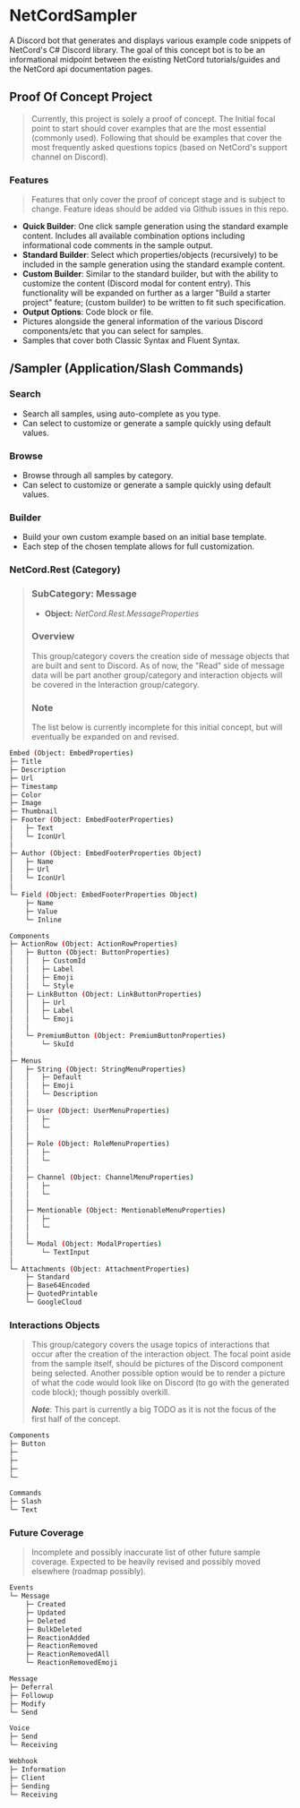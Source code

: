 # NetCordSampler
A Discord bot that generates and displays various example code snippets of NetCord's C# Discord library. The goal of this concept bot is to be an informational midpoint between the existing NetCord tutorials/guides and the NetCord api documentation pages. 

## Proof Of Concept Project
> Currently, this project is solely a proof of concept. The Initial focal point to start should cover examples that are the most essential (commonly used). Following that should be examples that cover the most frequently asked questions topics (based on NetCord's support channel on Discord).

### Features
> Features that only cover the proof of concept stage and is subject to change. Feature ideas should be added via Github issues in this repo.
- **Quick Builder**: One click sample generation using the standard example content. Includes all available combination options including informational code comments in the sample output.
- **Standard Builder**: Select which properties/objects (recursively) to be included in the sample generation using the standard example content.
- **Custom Builder**: Similar to the standard builder, but with the ability to customize the content (Discord modal for content entry). This functionality will be expanded on further as a larger "Build a starter project" feature; (custom builder) to be written to fit such specification.
- **Output Options**: Code block or file.
- Pictures alongside the general information of the various Discord components/etc that you can select for samples.
- Samples that cover both Classic Syntax and Fluent Syntax.

## /Sampler (Application/Slash Commands)
### Search
- Search all samples, using auto-complete as you type.
- Can select to customize or generate a sample quickly using default values.
### Browse
- Browse through all samples by category.
- Can select to customize or generate a sample quickly using default values.
### Builder
- Build your own custom example based on an initial base template.
- Each step of the chosen template allows for full customization.

### NetCord.Rest (Category)
> ### **SubCategory:** Message
> - **Object:** *NetCord.Rest.MessageProperties*
> ### **Overview**
> This group/category covers the creation side of message objects that are built and sent to Discord. As of now, the "Read" side of message data will be part another group/category and interaction objects will be covered in the Interaction group/category.  
> ### **Note**
> The list below is currently incomplete for this initial concept, but will eventually be expanded on and revised.
```Bash
Embed (Object: EmbedProperties)
├─ Title
├─ Description
├─ Url
├─ Timestamp
├─ Color
├─ Image
├─ Thumbnail
├─ Footer (Object: EmbedFooterProperties)
│	├─ Text
│	└─ IconUrl
│
├─ Author (Object: EmbedFooterProperties Object)
│	├─ Name
│	├─ Url
│	└─ IconUrl
│
└─ Field (Object: EmbedFooterProperties Object)
    ├─ Name
    ├─ Value
    └─ Inline

Components
├─ ActionRow (Object: ActionRowProperties)
│	├─ Button (Object: ButtonProperties)
│	│	├─ CustomId
│	│	├─ Label
│	│	├─ Emoji
│	│	└─ Style
│	├─ LinkButton (Object: LinkButtonProperties)
│	│	├─ Url
│	│	├─ Label
│	│	└─ Emoji
│	│
│	└─ PremiumButton (Object: PremiumButtonProperties)
│		└─ SkuId
│
├─ Menus
│	├─ String (Object: StringMenuProperties)
│	│	├─ Default
│	│	├─ Emoji
│	│	└─ Description
│	│
│	├─ User (Object: UserMenuProperties)
│	│	├─ 
│	│	└─ 
│	│
│	├─ Role (Object: RoleMenuProperties)
│	│	├─ 
│	│	└─ 
│	│
│	├─ Channel (Object: ChannelMenuProperties)
│	│	├─ 
│	│	└─ 
│	│
│	├─ Mentionable (Object: MentionableMenuProperties)
│	│	├─ 
│	│	└─ 
│	│
│	└─ Modal (Object: ModalProperties)
│		└─ TextInput
│
└─ Attachments (Object: AttachmentProperties)
    ├─ Standard
    ├─ Base64Encoded
    ├─ QuotedPrintable
    └─ GoogleCloud
```

### Interactions Objects
> This group/category covers the usage topics of interactions that occur after the creation of the interaction object. The focal point aside from the sample itself, should be pictures of the Discord component being selected. Another possible option would be to render a picture of what the code would look like on Discord (to go with the generated code block); though possibly overkill.  
>   
> ***Note***: This part is currently a big TODO as it is not the focus of the first half of the concept. 
```Bash
Components
├─ Button
├─ 
├─ 
├─ 
└─ 

Commands
├─ Slash
└─ Text
```

### Future Coverage
> Incomplete and possibly inaccurate list of other future sample coverage. Expected to be heavily revised and possibly moved elsewhere (roadmap possibly).
```Bash
Events
└─ Message
    ├─ Created
    ├─ Updated
    ├─ Deleted
    ├─ BulkDeleted
    ├─ ReactionAdded
    ├─ ReactionRemoved
    ├─ ReactionRemovedAll
    └─ ReactionRemovedEmoji

Message
├─ Deferral
├─ Followup
├─ Modify
└─ Send

Voice
├─ Send
└─ Receiving

Webhook
├─ Information
├─ Client
├─ Sending
└─ Receiving
```

